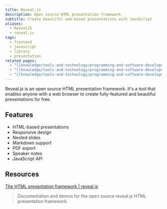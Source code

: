 ```yaml
---
title: Reveal.js
description: Open source HTML presentation framework
subtitle: Create beautiful web-based presentations with JavaScript
aliases:
  - RevealJS
  - reveal.js
tags:
  - frontend
  - javascript
  - library
  - presentation
related pages:
  - "[[knowledge/tools-and-technology/programming-and-software-development/languages/javascript/index|JavaScript]]"
  - "[[knowledge/tools-and-technology/programming-and-software-development/languages/javascript/librairies/index|JavaScript Libraries]]"
  - "[[knowledge/tools-and-technology/programming-and-software-development/languages/html-css/index|HTML & CSS]]"
---
```


Reveal.js is an open source HTML presentation framework. It's a tool that enables anyone with a web browser to create fully-featured and beautiful presentations for free.

## Features

- HTML-based presentations
- Responsive design
- Nested slides
- Markdown support
- PDF export
- Speaker notes
- JavaScript API

## Resources

[The HTML presentation framework | reveal.js](https://revealjs.com)
> Documentation and demos for the open source reveal.js HTML presentation framework.
